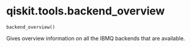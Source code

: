 # qiskit.tools.backend\_overview

`backend_overview()`

Gives overview information on all the IBMQ backends that are available.

